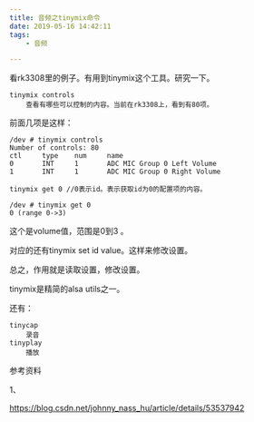 ```yaml
---
title: 音频之tinymix命令
date: 2019-05-16 14:42:11
tags:
	- 音频

---
```




看rk3308里的例子。有用到tinymix这个工具。研究一下。

```
tinymix controls
	查看有哪些可以控制的内容。当前在rk3308上，看到有80项。
```

前面几项是这样：

```
/dev # tinymix controls
Number of controls: 80
ctl     type    num     name
0       INT     1       ADC MIC Group 0 Left Volume
1       INT     1       ADC MIC Group 0 Right Volume
```

```
tinymix get 0 //0表示id。表示获取id为0的配置项的内容。
```

```
/dev # tinymix get 0
0 (range 0->3)
```

这个是volume值，范围是0到3 。

对应的还有tinymix set id value。这样来修改设置。

总之，作用就是读取设置，修改设置。



tinymix是精简的alsa utils之一。

还有：

```
tinycap
	录音
tinyplay
	播放
```



参考资料

1、

https://blog.csdn.net/johnny_nass_hu/article/details/53537942